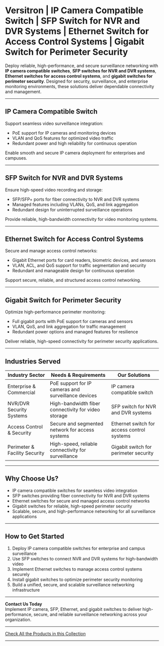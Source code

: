 # Versitron | IP Camera Compatible Switch | SFP Switch for NVR and DVR Systems | Ethernet Switch for Access Control Systems | Gigabit Switch for Perimeter Security

Deploy reliable, high-performance, and secure surveillance networking with **IP camera compatible switches**, **SFP switches for NVR and DVR systems**, **Ethernet switches for access control systems**, and **gigabit switches for perimeter security**. Designed for security, surveillance, and enterprise monitoring environments, these solutions deliver dependable connectivity and management.

---

## IP Camera Compatible Switch

Support seamless video surveillance integration:

- PoE support for IP cameras and monitoring devices  
- VLAN and QoS features for optimized video traffic  
- Redundant power and high reliability for continuous operation  

Enable smooth and secure IP camera deployment for enterprises and campuses.

---

## SFP Switch for NVR and DVR Systems

Ensure high-speed video recording and storage:

- SFP/SFP+ ports for fiber connectivity to NVR and DVR systems  
- Managed features including VLANs, QoS, and link aggregation  
- Redundant design for uninterrupted surveillance operations  

Provide reliable, high-bandwidth connectivity for video monitoring systems.

---

## Ethernet Switch for Access Control Systems

Secure and manage access control networks:

- Gigabit Ethernet ports for card readers, biometric devices, and sensors  
- VLAN, ACL, and QoS support for traffic segmentation and security  
- Redundant and manageable design for continuous operation  

Support secure, reliable, and structured access control networking.

---

## Gigabit Switch for Perimeter Security

Optimize high-performance perimeter monitoring:

- Full gigabit ports with PoE support for cameras and sensors  
- VLAN, QoS, and link aggregation for traffic management  
- Redundant power options and managed features for resilience  

Deliver reliable, high-speed connectivity for perimeter security applications.

---

## Industries Served

| Industry Sector           | Needs & Requirements                                  | Our Solutions                          |
|---------------------------|-------------------------------------------------------|----------------------------------------|
| Enterprise & Commercial   | PoE support for IP cameras and surveillance devices  | IP camera compatible switch             |
| NVR/DVR Security Systems  | High-bandwidth fiber connectivity for video storage  | SFP switch for NVR and DVR systems     |
| Access Control & Security | Secure and segmented network for access systems     | Ethernet switch for access control systems |
| Perimeter & Facility Security | High-speed, reliable connectivity for surveillance | Gigabit switch for perimeter security   |

---

## Why Choose Us?

- IP camera compatible switches for seamless video integration  
- SFP switches providing fiber connectivity for NVR and DVR systems  
- Ethernet switches for secure and managed access control networks  
- Gigabit switches for reliable, high-speed perimeter security  
- Scalable, secure, and high-performance networking for all surveillance applications  

---

## How to Get Started

1. Deploy IP camera compatible switches for enterprise and campus surveillance  
2. Use SFP switches to connect NVR and DVR systems for high-bandwidth video  
3. Implement Ethernet switches to manage access control systems securely  
4. Install gigabit switches to optimize perimeter security monitoring  
5. Build a unified, secure, and scalable surveillance networking infrastructure  

---

**Contact Us Today**  
Implement IP camera, SFP, Ethernet, and gigabit switches to deliver high-performance, secure, and reliable surveillance networking across your organization.

---

[Check All the Products in this Collection](https://www.versitron.com/collections/modular-switch)

---
